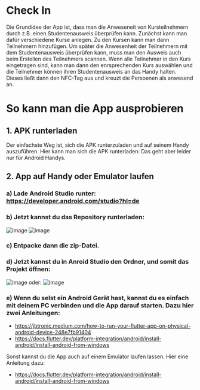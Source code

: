 # Check In

Die Grundidee der App ist, dass man die Anweseneit von Kursteilnehmern durch z.B. einen Studentenausweis überprüfen kann. 
Zunächst kann man dafür verschiedene Kurse anlegen. Zu den Kursen kann man dann Teilnehmern hinzufügen. Um später die Anwesenheit der Teilnehmern mit dem Studentenausweis überprüfen kann, muss man den Ausweis auch beim Erstellen des Teilnehmers scannen. 
Wenn alle Teilnehmer in den Kurs eingetragen sind, kann man dann den enrsprechenden Kurs auswählen und die Teilnehmer können ihren Studentenausweis an das Handy halten. Dieses ließt dann den NFC-Tag aus und kreuzt die Persoenen als anwesend an. 

# So kann man die App ausprobieren

## 1. APK runterladen
   Der einfachste Weg ist, sich die APK runterzuladen und auf seinem Handy auszuführen.
   Hier kann man sich die APK runterladen: 
   Das geht aber leider nur für Android Handys.
## 2. App auf Handy oder Emulator laufen
###   a) Lade Android Studio runter: https://developer.android.com/studio?hl=de
###   b) Jetzt kannst du das Repository runterladen:
   ![image](https://github.com/user-attachments/assets/4c5f1159-61dc-4ed4-a7f8-801ed33c128b)
   ![image](https://github.com/user-attachments/assets/1026d829-ec07-4900-a3c0-bbf17c238897)
###  c) Entpacke dann die zip-Datei.
###   d) Jetzt kannst du in Anroid Studio den Ordner, und somit das Projekt öffnen:
   ![image](https://github.com/user-attachments/assets/c44ac678-6a37-478d-a516-db323a3ca2a8)
   oder:
   ![image](https://github.com/user-attachments/assets/bc432b57-d6c1-4238-8567-71e77395b01d)

###   e) Wenn du selst ein Android Gerät hast, kannst du es einfach mit deinem PC verbinden und die App darauf starten. Dazu hier zwei Anleitungen:
   - https://jbtronic.medium.com/how-to-run-your-flutter-app-on-physical-android-device-248e7fb91404
   - https://docs.flutter.dev/platform-integration/android/install-android/install-android-from-windows

   Sonst kannst du die App auch auf einem Emulator laufen lassen. Hier eine Anleitung dazu:
   - https://docs.flutter.dev/platform-integration/android/install-android/install-android-from-windows



